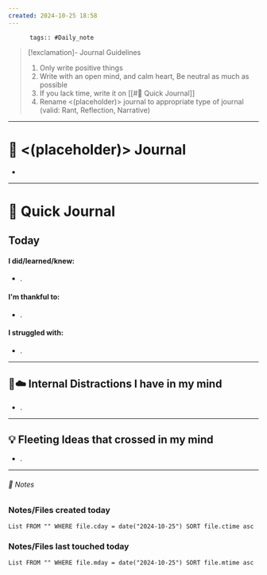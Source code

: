 ```yaml
---
created: 2024-10-25 18:58
---
```


		  tags:: #Daily_note

>[!exclamation]- Journal Guidelines 
>1. Only write positive things
>2. Write with an open mind, and calm heart, Be neutral as much as possible
>3. If you lack time, write it on [[#📝 Quick Journal]] 
>4. Rename <(placeholder)> journal to appropriate type of journal (valid: Rant, Reflection, Narrative)




---
#  📝 <(placeholder)> Journal
- 

---
# 📝 Quick Journal

## Today
#### I did/learned/knew:
- .
#### I'm thankful to:
- .
#### I struggled with:
- .

---

## 🧠☁️ Internal Distractions I have in my mind
- . 

---

## 💡 Fleeting Ideas that crossed in my mind
- . 

---
###### 📝 Notes

### Notes/Files created today
```dataview
List FROM "" WHERE file.cday = date("2024-10-25") SORT file.ctime asc
```
### Notes/Files last touched today
```dataview
List FROM "" WHERE file.mday = date("2024-10-25") SORT file.mtime asc
```